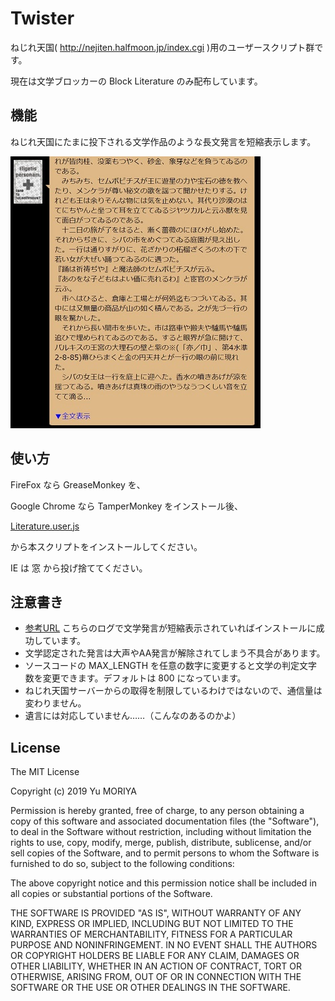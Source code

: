 Twister
=========

ねじれ天国( http://nejiten.halfmoon.jp/index.cgi )用のユーザースクリプト群です。

現在は文学ブロッカーの Block Literature のみ配布しています。

機能
---------

ねじれ天国にたまに投下される文学作品のような長文発言を短縮表示します。

<img src="https://github.com/y-moriya/Twister/raw/master/img/literature.jpg" width="400">

使い方
---------
FireFox なら GreaseMonkey を、

Google Chrome なら TamperMonkey をインストール後、

[Literature.user.js](https://github.com/y-moriya/Twister/raw/master/literature.user.js)

から本スクリプトをインストールしてください。

IE は 窓 から投げ捨ててください。

注意書き
--------
- [参考URL](http://nejiten.halfmoon.jp/index.cgi?vid=15085&type=watch&date=8) こちらのログで文学発言が短縮表示されていればインストールに成功しています。
- 文学認定された発言は大声やAA発言が解除されてしまう不具合があります。
- ソースコードの MAX_LENGTH を任意の数字に変更すると文学の判定文字数を変更できます。デフォルトは 800 になっています。
- ねじれ天国サーバーからの取得を制限しているわけではないので、通信量は変わりません。
- 遺言には対応していません……（こんなのあるのかよ）

License
---------

The MIT License

Copyright (c) 2019 Yu MORIYA

Permission is hereby granted, free of charge, to any person obtaining a copy
of this software and associated documentation files (the "Software"), to deal
in the Software without restriction, including without limitation the rights
to use, copy, modify, merge, publish, distribute, sublicense, and/or sell
copies of the Software, and to permit persons to whom the Software is
furnished to do so, subject to the following conditions:

The above copyright notice and this permission notice shall be included in
all copies or substantial portions of the Software.

THE SOFTWARE IS PROVIDED "AS IS", WITHOUT WARRANTY OF ANY KIND, EXPRESS OR
IMPLIED, INCLUDING BUT NOT LIMITED TO THE WARRANTIES OF MERCHANTABILITY,
FITNESS FOR A PARTICULAR PURPOSE AND NONINFRINGEMENT. IN NO EVENT SHALL THE
AUTHORS OR COPYRIGHT HOLDERS BE LIABLE FOR ANY CLAIM, DAMAGES OR OTHER
LIABILITY, WHETHER IN AN ACTION OF CONTRACT, TORT OR OTHERWISE, ARISING FROM,
OUT OF OR IN CONNECTION WITH THE SOFTWARE OR THE USE OR OTHER DEALINGS IN
THE SOFTWARE.
